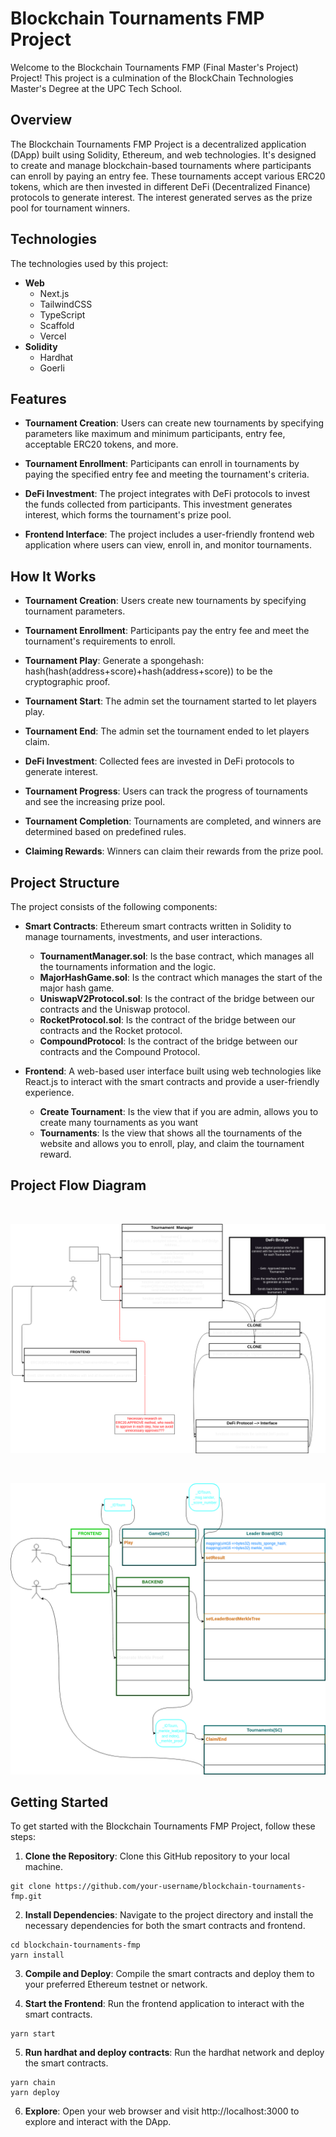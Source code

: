 # Blockchain Tournaments FMP Project

Welcome to the Blockchain Tournaments FMP (Final Master's Project) Project! This project is a culmination of the BlockChain Technologies Master's Degree at the UPC Tech School.

## Overview
The Blockchain Tournaments FMP Project is a decentralized application (DApp) built using Solidity, Ethereum, and web technologies. It's designed to create and manage blockchain-based tournaments where participants can enroll by paying an entry fee. These tournaments accept various ERC20 tokens, which are then invested in different DeFi (Decentralized Finance) protocols to generate interest. The interest generated serves as the prize pool for tournament winners.

## Technologies

The technologies used by this project:
- **Web**
    - Next.js
    - TailwindCSS
    - TypeScript
    - Scaffold
    - Vercel
- **Solidity**
    - Hardhat
    - Goerli

## Features

- **Tournament Creation**: Users can create new tournaments by specifying parameters like maximum and minimum participants, entry fee, acceptable ERC20 tokens, and more.

- **Tournament Enrollment**: Participants can enroll in tournaments by paying the specified entry fee and meeting the tournament's criteria.

- **DeFi Investment**: The project integrates with DeFi protocols to invest the funds collected from participants. This investment generates interest, which forms the tournament's prize pool.

- **Frontend Interface**: The project includes a user-friendly frontend web application where users can view, enroll in, and monitor tournaments.

## How It Works

- **Tournament Creation**: Users create new tournaments by specifying tournament parameters.

- **Tournament Enrollment**: Participants pay the entry fee and meet the tournament's requirements to enroll.

- **Tournament Play**: Generate a spongehash: hash(hash(address+score)+hash(address+score)) to be the cryptographic proof.

- **Tournament Start**: The admin set the tournament started to let players play.

- **Tournament End**: The admin set the tournament ended to let players claim.

- **DeFi Investment**: Collected fees are invested in DeFi protocols to generate interest.

- **Tournament Progress**: Users can track the progress of tournaments and see the increasing prize pool.

- **Tournament Completion**: Tournaments are completed, and winners are determined based on predefined rules.

- **Claiming Rewards**: Winners can claim their rewards from the prize pool.

## Project Structure

The project consists of the following components:

- **Smart Contracts**: Ethereum smart contracts written in Solidity to manage tournaments, investments, and user interactions.
    - **TournamentManager.sol**: Is the base contract, which manages all the tournaments information and the logic.
    - **MajorHashGame.sol**: Is the contract which manages the start of the major hash game.
    - **UniswapV2Protocol.sol**: Is the contract of the bridge between our contracts and the Uniswap protocol.
    - **RocketProtocol.sol**: Is the contract of the bridge between our contracts and the Rocket protocol.
    - **CompoundProtocol**: Is the contract of the bridge between our contracts and the Compound Protocol.

- **Frontend**: A web-based user interface built using web technologies like React.js to interact with the smart contracts and provide a user-friendly experience.
    - **Create Tournament**: Is the view that if you are admin, allows you to create many tournaments as you want
    - **Tournaments**: Is the view that shows all the tournaments of the website and allows you to enroll, play, and claim the tournament reward.


## Project Flow Diagram
<br>

![alt text](./AppFlowSchema.drawio.png "Title")

<br>

![alt text](./GameFlowSchema.drawio.png "Title")


## Getting Started

To get started with the Blockchain Tournaments FMP Project, follow these steps:

1. **Clone the Repository**: Clone this GitHub repository to your local machine.

``` shell
git clone https://github.com/your-username/blockchain-tournaments-fmp.git
```

2. **Install Dependencies**: Navigate to the project directory and install the necessary dependencies for both the smart contracts and frontend.

```shell
cd blockchain-tournaments-fmp
yarn install
```

3. **Compile and Deploy**: Compile the smart contracts and deploy them to your preferred Ethereum testnet or network.

4. **Start the Frontend**: Run the frontend application to interact with the smart contracts.

```shell
yarn start
```

5. **Run hardhat and deploy contracts**: Run the hardhat network and deploy the smart contracts.

```shell
yarn chain
yarn deploy
```

6. **Explore**: Open your web browser and visit http://localhost:3000 to explore and interact with the DApp.






